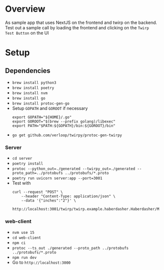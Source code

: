 # Overview
As sample app that uses NextJS on the frontend and twirp on the backend. Test out a sample call by loading the frontend and clicking on the `Twirp Test Button` on the UI

# Setup

## Dependencies
- `brew install python3`
- `brew install poetry`
- `brew install nvm`
- `brew install go`
- `brew install protoc-gen-go`
- Setup `GOPATH` and `GOROOT` if necessary
    ```
    export GOPATH="${HOME}/.go"
    export GOROOT="$(brew --prefix golang)/libexec"
    export PATH="$PATH:${GOPATH}/bin:${GOROOT}/bin"
    ```
- `go get github.com/verloop/twirpy/protoc-gen-twirpy`

### Server
- `cd server`
- `poetry install`
- `protoc --python_out=./generated --twirpy_out=./generated --proto_path=../protobufs ../protobufs/*.proto`
- `poetry run uvicorn server:app --port=3001`
- Test with 
    ```
    curl --request "POST" \
        --header "Content-Type: application/json" \
        --data '{"inches":"2"}' \
        http://localhost:3001/twirp/twirp.example.haberdasher.Haberdasher/MakeHat
    ```

### web-client
- `nvm use 15`
- `cd web-client`
- `npm ci`
- `protoc --ts_out ./generated --proto_path ../protobufs ../protobufs/*.proto`
- `npm run dev`
- Go to `http://localhost:3000`